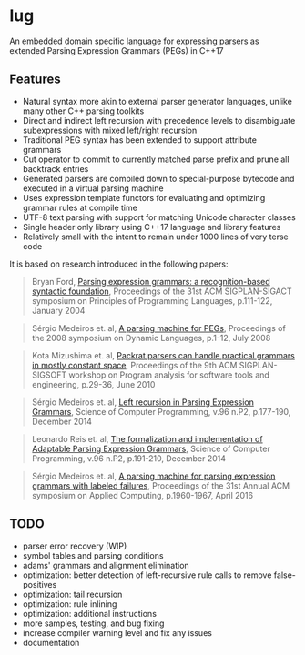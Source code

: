 lug
===
An embedded domain specific language for expressing parsers as extended Parsing Expression Grammars (PEGs) in C++17

Features
---
- Natural syntax more akin to external parser generator languages, unlike many other C++ parsing toolkits
- Direct and indirect left recursion with precedence levels to disambiguate subexpressions with mixed left/right recursion
- Traditional PEG syntax has been extended to support attribute grammars
- Cut operator to commit to currently matched parse prefix and prune all backtrack entries
- Generated parsers are compiled down to special-purpose bytecode and executed in a virtual parsing machine
- Uses expression template functors for evaluating and optimizing grammar rules at compile time
- UTF-8 text parsing with support for matching Unicode character classes
- Single header only library using C++17 language and library features
- Relatively small with the intent to remain under 1000 lines of very terse code

It is based on research introduced in the following papers:

> Bryan Ford, [Parsing expression grammars: a recognition-based syntactic foundation](https://doi.org/10.1145/982962.964011), Proceedings of the 31st ACM SIGPLAN-SIGACT symposium on Principles of Programming Languages, p.111-122, January 2004

> Sérgio Medeiros et. al, [A parsing machine for PEGs](https://doi.org/10.1145/1408681.1408683), Proceedings of the 2008 symposium on Dynamic Languages, p.1-12, July 2008

> Kota Mizushima et. al, [Packrat parsers can handle practical grammars in mostly constant space](https://doi.org/10.1145/1806672.1806679), Proceedings of the 9th ACM SIGPLAN-SIGSOFT workshop on Program analysis for software tools and engineering, p.29-36, June 2010

> Sérgio Medeiros et. al, [Left recursion in Parsing Expression Grammars](https://doi.org/10.1016/j.scico.2014.01.013), Science of Computer Programming, v.96 n.P2, p.177-190, December 2014

> Leonardo Reis et. al, [The formalization and implementation of Adaptable Parsing Expression Grammars](https://doi.org/10.1016/j.scico.2014.02.020), Science of Computer Programming, v.96 n.P2, p.191-210, December 2014

> Sérgio Medeiros et. al, [A parsing machine for parsing expression grammars with labeled failures](https://doi.org/10.1145/2851613.2851750), Proceedings of the 31st Annual ACM symposium on Applied Computing, p.1960-1967, April 2016

TODO
---
- parser error recovery (WIP)
- symbol tables and parsing conditions
- adams' grammars and alignment elimination
- optimization: better detection of left-recursive rule calls to remove false-positives
- optimization: tail recursion
- optimization: rule inlining
- optimization: additional instructions
- more samples, testing, and bug fixing
- increase compiler warning level and fix any issues
- documentation